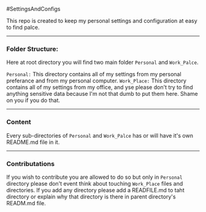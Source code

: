 #SettingsAndConfigs

This repo is created to keep my personal settings and configuration at easy to find palce.

***

### Folder Structure:

Here at root directory you will find two main folder ```Personal``` and ```Work_Palce```.

```Personal:``` This directory contains all of my settings from my personal preferance and from my personal computer.
```Work_Place:``` This directory contains all of my settings from my office, and yse please don't try to find anything sensitive data because I'm not that dumb to put them here. Shame on you if you do that.

***

### Content

Every sub-directories of ```Personal``` and ```Work_Palce``` has or will have it's own README.md file in it.

***

### Contributations

If you wish to contribute you are allowed to do so but only in ```Personal``` directory please don't event think about touching ```Work_Place``` files and directories.
If you add any directory please add a READFILE.md to taht directory or explain why that directory is there in parent directory's READM.md file.